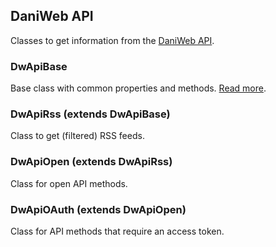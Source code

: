 ## DaniWeb API

Classes to get information from the [DaniWeb API](http://www.daniweb.com/api/home).

### DwApiBase

Base class with common properties and methods. [Read more](https://github.com/pritaeas/DwApi/wiki/DwApiBase).

### DwApiRss (extends DwApiBase)

Class to get (filtered) RSS feeds.

### DwApiOpen (extends DwApiRss)

Class for open API methods.

### DwApiOAuth (extends DwApiOpen)

Class for API methods that require an access token.
